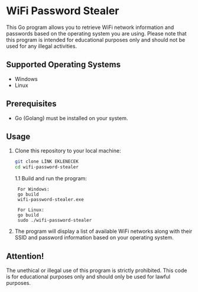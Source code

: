# WiFi Password Stealer

This Go program allows you to retrieve WiFi network information and passwords based on the operating system you are using. Please note that this program is intended for educational purposes only and should not be used for any illegal activities.

## Supported Operating Systems

- Windows
- Linux

## Prerequisites

- Go (Golang) must be installed on your system.

## Usage

1. Clone this repository to your local machine:

   ```bash
   git clone LİNK EKLENECEK
   cd wifi-password-stealer
   ```
    1.1 Build and run the program:

        For Windows:
        go build
        wifi-password-stealer.exe
        
        For Linux:
        go build
        sudo ./wifi-password-stealer
    
2. The program will display a list of available WiFi networks along with their SSID and password information based on your operating system.

## Attention!

The unethical or illegal use of this program is strictly prohibited. This code is for educational purposes only and should only be used for lawful purposes.